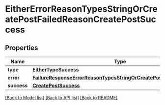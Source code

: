 # EitherErrorReasonTypesStringOrCreatePostFailedReasonCreatePostSuccess

## Properties
Name | Type | Description | Notes
------------ | ------------- | ------------- | -------------
**type** | [**EitherTypeSuccess**](EitherTypeSuccess.md) |  | 
**error** | [**FailureResponseErrorReasonTypesStringOrCreatePostFailedReasonError**](FailureResponseErrorReasonTypesStringOrCreatePostFailedReasonError.md) |  | 
**success** | [**CreatePostSuccess**](CreatePostSuccess.md) |  | 

[[Back to Model list]](../README.md#documentation-for-models) [[Back to API list]](../README.md#documentation-for-api-endpoints) [[Back to README]](../README.md)


